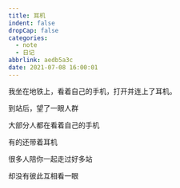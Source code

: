 ```yaml
---
title: 耳机
indent: false
dropCap: false
categories:
  - note
  - 日记
abbrlink: aedb5a3c
date: 2021-07-08 16:00:01
---
```


我坐在地铁上，看着自己的手机，打开并连上了耳机。

到站后，望了一眼人群

大部分人都在看着自己的手机

有的还带着耳机

很多人陪你一起走过好多站

却没有彼此互相看一眼
